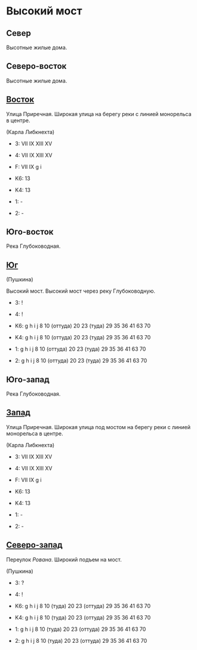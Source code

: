 # Высокий мост

## Север

Высотные жилые дома.

## Северо-восток

Высотные жилые дома.

## [Восток](./10545125.md)

Улица Приречная.
Широкая улица на берегу реки с линией монорельса в центре.

(Карла Либкнехта)

* 3:    VII IX  XIII    XV
* 4:    VII IX  XIII    XV
* F:    VII IX
        g   i

* K6:   13
* K4:   13
* 1:    -
* 2:    -

## Юго-восток

Река Глубоководная.

## [Юг](./11540020.md)

(Пушкина)

Высокий мост.
Высокий мост через реку Глубоководную.

* 3:    !
* 4:    !

* K6:   g   h   i   j
        8   10 (оттуда) 20  23 (туда)   29  35  36  41  63  70
* K4:   g   h   i   j
        8   10 (оттуда) 20  23 (туда)   29  35  36  41  63  70
* 1:    g   h   i   j
        8   10 (оттуда) 20  23 (туда)   29  35  36  41  63  70
* 2:    g   h   i   j
        8   10 (оттуда) 20  23 (туда)   29  35  36  41  63  70

## Юго-запад

Река Глубоководная.

## [Запад](./10530125.md)

Улица Приречная.
Широкая улица под мостом на берегу реки с линией монорельса в центре.

(Карла Либкнехта)

* 3:    VII IX  XIII    XV
* 4:    VII IX  XIII    XV
* F:    VII IX
        g   i

* K6:   13
* K4:   13
* 1:    -
* 2:    -

## [Северо-запад](./10535120.md)

Переулок *Рована*.
Широкий подъем на мост.

(Пушкина)

* 3:    ?
* 4:    !

* K6:   g   h   i   j
        8   10 (туда)   20  23 (оттуда) 29  35  36  41  63  70
* K4:   g   h   i   j
        8   10 (туда)   20  23 (оттуда) 29  35  36  41  63  70
* 1:    g   h   i   j
        8   10 (туда)   20  23 (оттуда) 29  35  36  41  63  70
* 2:    g   h   i   j
        8   10 (туда)   20  23 (оттуда) 29  35  36  41  63  70
